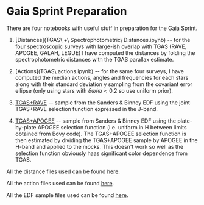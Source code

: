# Gaia Sprint Preparation

There are four notebooks with useful stuff in preparation for the Gaia Sprint.

1. [Distances](TGAS\ +\ Spectrophotometric\ Distances.ipynb) -- for the four spectroscopic surveys with large-ish overlap with TGAS (RAVE, APOGEE, GALAH, LEGUE) I have computed the distances by folding the spectrophotometric distances with the TGAS parallax estimate.

2. [Actions](TGAS\ actions.ipynb) -- for the same four surveys, I have computed the median actions, angles and frequencies for each stars along with their standard deviation y sampling from the covariant error ellipse (only using stars with $\delta\varpi/\varpi<0.2$ so use uniform prior).

3. [TGAS+RAVE](TGAS-RAVE.ipynb) -- sample from the Sanders & Binney EDF using the joint TGAS+RAVE selection function expressed in the J-band.

4. [TGAS+APOGEE](TGAS-APOGEE.ipynb) --  sample from Sanders & Binney EDF using the plate-by-plate APOGEE selection function (i.e. uniform in H between limits obtained from Bovy code). The TGAS+APOGEE selection function is then estimated by dividing the TGAS+APOGEE sample by APOGEE in the H-band and applied to the mocks. This doesn't work so well as the selection function obviously haas significant color dependence from TGAS.

All the distance files used can be found [here](http://www.ast.cam.ac.uk/~jls/gaiasprint/distances/).

All the action files used can be found [here](http://www.ast.cam.ac.uk/~jls/gaiasprint/actions/).

All the EDF sample files used can be found [here](http://www.ast.cam.ac.uk/~jls/gaiasprint/edf/).
